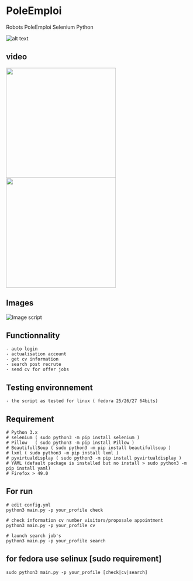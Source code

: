 # PoleEmploi
Robots PoleEmploi Selenium Python  

![alt text](http://alloemploi.fr/img/logo-pole-emploi.png)  

## video 
[<img src="http://img.youtube.com/vi/KfOyb2EXQnY/0.jpg" height="300" width="300">](https://www.youtube.com/watch?v=KfOyb2EXQnY&feature=youtu.be) [<img src="http://img.youtube.com/vi/uXtCLqZzZvU/0.jpg" height="300" width="300">](https://www.youtube.com/watch?v=uXtCLqZzZvU&feature=youtu.be)

## Images
![Image script](https://www.cuby-hebergs.com/dl/projet/polemploi.png)  

## Functionnality
```
- auto login
- actualisation account
- get cv information
- search post recrute
- send cv for offer jobs
```

## Testing environnement
```
- the script as tested for linux ( fedora 25/26/27 64bits)
```


## Requirement
```
# Python 3.x
# selenium ( sudo python3 -m pip install selenium )
# Pillow   ( sudo python3 -m pip install Pillow )
# BeautifullSoup ( sudo python3 -m pip install beautifullsoup )
# lxml ( sudo python3 -m pip install lxml ) 
# pyvirtualdisplay ( sudo python3 -m pip install pyvirtualdisplay ) 
# YAML (default package is installed but no install > sudo python3 -m pip install yaml) 
# Firefox > 49.0 
```

## For run
```
# edit config.yml
python3 main.py -p your_profile check

# check information cv number visitors/proposale appointment 
python3 main.py -p your_profile cv

# launch search job's
python3 main.py -p your_profile search
```

## for fedora use selinux [sudo requirement]
```
sudo python3 main.py -p your_profile [check|cv|search]
```


